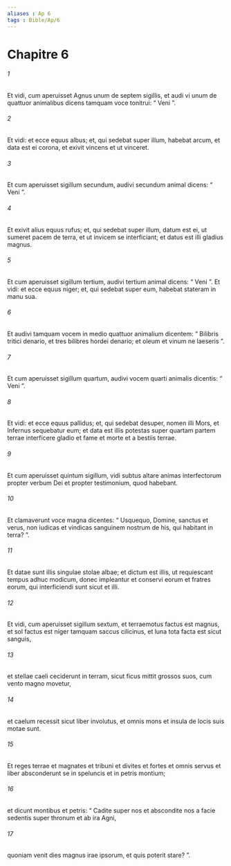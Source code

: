 ```yaml
---
aliases : Ap 6
tags : Bible/Ap/6
---
```


# Chapitre 6

###### 1
Et vidi, cum aperuisset Agnus unum de septem sigillis, et audi vi unum de quattuor animalibus dicens tamquam voce tonitrui: “ Veni ”. 
###### 2
Et vidi: et ecce equus albus; et, qui sedebat super illum, habebat arcum, et data est ei corona, et exivit vincens et ut vinceret.
###### 3
Et cum aperuisset sigillum secundum, audivi secundum animal dicens: “ Veni ”. 
###### 4
Et exivit alius equus rufus; et, qui sedebat super illum, datum est ei, ut sumeret pacem de terra, et ut invicem se interficiant; et datus est illi gladius magnus.
###### 5
Et cum aperuisset sigillum tertium, audivi tertium animal dicens: “ Veni ”. Et vidi: et ecce equus niger; et, qui sedebat super eum, habebat stateram in manu sua. 
###### 6
Et audivi tamquam vocem in medio quattuor animalium dicentem: “ Bilibris tritici denario, et tres bilibres hordei denario; et oleum et vinum ne laeseris ”.
###### 7
Et cum aperuisset sigillum quartum, audivi vocem quarti animalis dicentis: “ Veni ”. 
###### 8
Et vidi: et ecce equus pallidus; et, qui sedebat desuper, nomen illi Mors, et Infernus sequebatur eum; et data est illis potestas super quartam partem terrae interficere gladio et fame et morte et a bestiis terrae.
###### 9
Et cum aperuisset quintum sigillum, vidi subtus altare animas interfectorum propter verbum Dei et propter testimonium, quod habebant. 
###### 10
Et clamaverunt voce magna dicentes: “ Usquequo, Domine, sanctus et verus, non iudicas et vindicas sanguinem nostrum de his, qui habitant in terra? ”.
###### 11
Et datae sunt illis singulae stolae albae; et dictum est illis, ut requiescant tempus adhuc modicum, donec impleantur et conservi eorum et fratres eorum, qui interficiendi sunt sicut et illi.
###### 12
Et vidi, cum aperuisset sigillum sextum, et terraemotus factus est magnus, et sol factus est niger tamquam saccus cilicinus, et luna tota facta est sicut sanguis, 
###### 13
et stellae caeli ceciderunt in terram, sicut ficus mittit grossos suos, cum vento magno movetur, 
###### 14
et caelum recessit sicut liber involutus, et omnis mons et insula de locis suis motae sunt. 
###### 15
Et reges terrae et magnates et tribuni et divites et fortes et omnis servus et liber absconderunt se in speluncis et in petris montium; 
###### 16
et dicunt montibus et petris: “ Cadite super nos et abscondite nos a facie sedentis super thronum et ab ira Agni, 
###### 17
quoniam venit dies magnus irae ipsorum, et quis poterit stare? ”.
